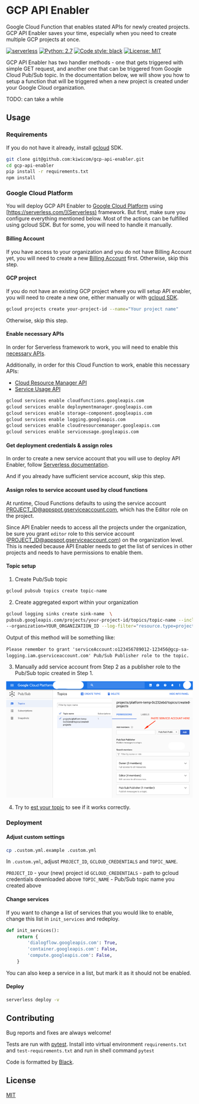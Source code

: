 # GCP API Enabler

Google Cloud Function that enables stated APIs for newly created projects. GCP API Enabler saves your time, especially when you need to create multiple GCP projects at once.

[![serverless](http://public.serverless.com/badges/v3.svg)](http://www.serverless.com) 
[![Python: 2.7](https://img.shields.io/badge/python-2.7-blue.svg)](https://python.org) 
[![Code style: black](https://img.shields.io/badge/code%20style-black-000000.svg)](https://github.com/ambv/black) 
[![License: MIT](https://img.shields.io/badge/license-MIT-blue.svg)](https://github.com/kiwicom/gitlab-unfurly/blob/master/LICENSE)

GCP API Enabler has two handler methods - one that gets triggered with simple GET request, and another one that can be triggered from Google Cloud Pub/Sub topic. In the documentation below, we will show you how to setup a function that will be triggered when a new project is created under your Google Cloud organization.

TODO: can take a while

## Usage

### Requirements

If you do not have it already, install [gcloud](https://cloud.google.com/sdk/install) SDK.

```bash
git clone git@github.com:kiwicom/gcp-api-enabler.git
cd gcp-api-enabler
pip install -r requirements.txt
npm install
```

### Google Cloud Platform

You will deploy GCP API Enabler to [Google Cloud Platform](https://cloud.google.com/) using [https://serverless.com/](Serverless) framework. But first, make sure you configure everything mentioned below. Most of the actions can be fulfilled using gcloud SDK. But for some, you will need to handle it manually.

#### Billing Account

If you have access to your organization and you do not have Billing Account yet, you will need to create a new [Billing Account](https://serverless.com/framework/docs/providers/google/guide/credentials#create-a-google-cloud-billing-account) first. Otherwise, skip this step.

#### GCP project

If you do not have an existing GCP project where you will setup API enabler, you will need to create a new one, either manually or with [gcloud SDK](https://serverless.com/framework/docs/providers/google/guide/credentials#create-a-new-google-cloud-project).

```bash
gcloud projects create your-project-id --name="Your project name"
```

Otherwise, skip this step.

#### Enable necessary APIs

In order for Serverless framework to work, you will need to enable this [necessary APIs](https://serverless.com/framework/docs/providers/google/guide/credentials#enable-the-necessary-apis).

Additionally, in order for this Cloud Function to work, enable this necessary APIs:
* [Cloud Resource Manager API](https://console.cloud.google.com/apis/library/cloudresourcemanager.googleapis.com)
* [Service Usage API](https://console.cloud.google.com/apis/library/serviceusage.googleapis.com)

```bash
gcloud services enable cloudfunctions.googleapis.com
gcloud services enable deploymentmanager.googleapis.com
gcloud services enable storage-component.googleapis.com
gcloud services enable logging.googleapis.com
gcloud services enable cloudresourcemanager.googleapis.com
gcloud services enable serviceusage.googleapis.com
```

#### Get deployment credentials & assign roles

In order to create a new service account that you will use to deploy API Enabler, follow [Serverless documentation](https://serverless.com/framework/docs/providers/google/guide/credentials#get-credentials--assign-roles).

And if you already have sufficient service account, skip this step.

#### Assign roles to service account used by cloud functions

At runtime, Cloud Functions defaults to using the service account PROJECT_ID@appspot.gserviceaccount.com, which has the Editor role on the project.

Since API Enabler needs to access all the projects under the organization, be sure you grant `editor` role to this service account (PROJECT_ID@appspot.gserviceaccount.com) on the organization level. This is needed because API Enabler needs to get the list of services in other projects and needs to have permissions to enable them.

#### Topic setup

1. Create Pub/Sub topic

```bash
gcloud pubsub topics create topic-name
```

2. Create aggregated export within your organization

```bash
gcloud logging sinks create sink-name  \
pubsub.googleapis.com/projects/your-project-id/topics/topic-name --include-children \
--organization=YOUR_ORGANIZATION_ID --log-filter="resource.type=project AND protoPayload.methodName=CreateProject"
```

Output of this method will be something like:

`Please remember to grant 'serviceAccount:o123456789012-123456@gcp-sa-logging.iam.gserviceaccount.com' Pub/Sub Publisher role to the topic.`

3. Manually add service account from Step 2 as a publisher role to the Pub/Sub topic created in Step 1.

![alt text](docs/pub_sub_service_account.png)

4. Try to [est your topic](https://cloud.google.com/pubsub/docs/quickstart-console) to see if it works correctly.

### Deployment

#### Adjust custom settings

```bash
cp .custom.yml.example .custom.yml
```

In `.custom.yml`, adjust `PROJECT_ID`, `GCLOUD_CREDENTIALS` and `TOPIC_NAME`.

`PROJECT_ID` - your (new) project id
`GCLOUD_CREDENTIALS` - path to gcloud credentials downloaded above
`TOPIC_NAME` - Pub/Sub topic name you created above

#### Change services

If you want to change a list of services that you would like to enable, change this list in `init_services` and redeploy.

```python
def init_services():
    return {
        'dialogflow.googleapis.com': True,
        'container.googleapis.com': False,
        'compute.googleapis.com': False,
    }
```

You can also keep a service in a list, but mark it as it should not be enabled.

#### Deploy

```bash
serverless deploy -v
```

## Contributing

Bug reports and fixes are always welcome!

Tests are run with [pytest](https://pytest.org). Install into virtual environment 
`requirements.txt` and `test-requirements.txt` and run in shell command `pytest`

Code is formatted by [Black](https://github.com/ambv/black).

## License

[MIT](https://github.com/kiwicom/gitlab-unfurly/blob/master/LICENSE)

